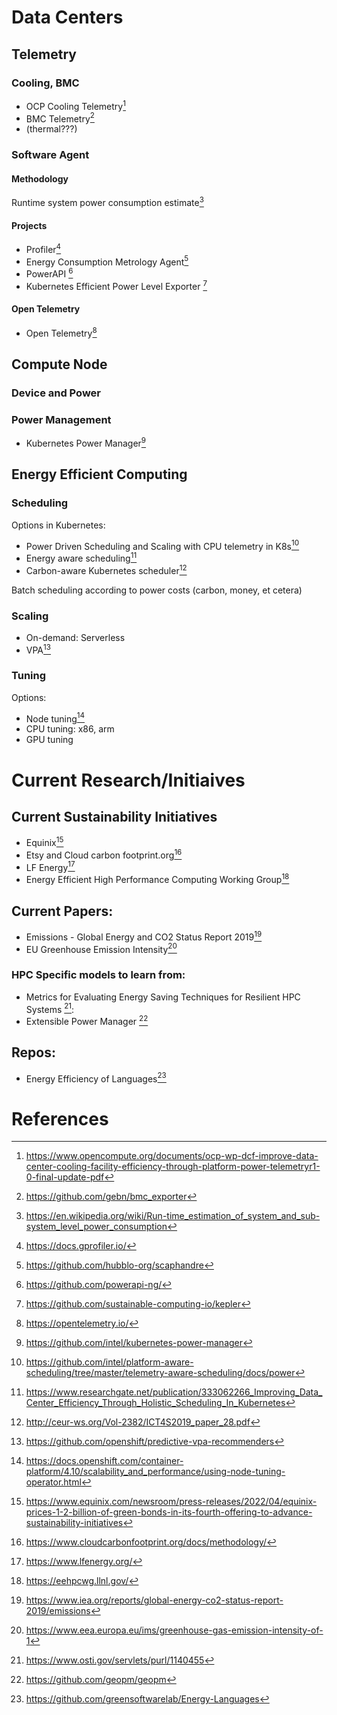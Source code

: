 # Data Centers

## Telemetry

<!--- TODO: add a diagram to illustrate data center composition --->

### Cooling, BMC
* OCP Cooling Telemetry[^ocp-cooling]
* BMC Telemetry[^bmc-exporter]
* (thermal???)
### Software Agent

<!--- TODO: add a diagram to explain the relationship between workload and power sources  --->

#### Methodology
Runtime system power consumption estimate[^wiki-power-estimate]
#### Projects
* Profiler[^gprofiler]
* Energy Consumption Metrology Agent[^scaphandre]
* PowerAPI [^powerapi]
* Kubernetes Efficient Power Level Exporter [^kepler]

#### Open Telemetry
* Open Telemetry[^opentelemetry]

## Compute Node

### Device and Power
<!--- TODO: add a diagram to illustrate computing devices and power draw --->

### Power Management
* Kubernetes Power Manager[^k8s-power-manager]

## Energy Efficient Computing

### Scheduling 
Options in Kubernetes:
* Power Driven Scheduling and Scaling with CPU telemetry in K8s[^platform-aware-scheduling] 
* Energy aware scheduling[^ieee-k8s-scheduler]
* Carbon-aware Kubernetes scheduler[^low-carbon-scheduler]

Batch scheduling according to power costs (carbon, money, et cetera)

### Scaling
* On-demand: Serverless
* VPA[^ocp-vpa]

### Tuning
Options: 
* Node tuning[^ocp-nto]
* CPU tuning: x86, arm
* GPU tuning

# Current Research/Initiaives

## Current Sustainability Initiatives
* Equinix[^equinix]
* Etsy and Cloud carbon footprint.org[^ccf]
* LF Energy[^lfenergy]  
* Energy Efficient High Performance Computing Working Group[^llnl]

## Current Papers:

* Emissions - Global Energy and CO2 Status Report 2019[^iea-emission] 
* EU Greenhouse Emission Intensity[^europa-ghg]

### HPC Specific models to learn from:

* Metrics for Evaluating Energy Saving Techniques for Resilient HPC Systems [^osti]: 
* Extensible Power Manager [^geopm]

## Repos:

* Energy Efficiency of Languages[^energy-lanaguage]

# References
[^ocp-cooling]:https://www.opencompute.org/documents/ocp-wp-dcf-improve-data-center-cooling-facility-efficiency-through-platform-power-telemetryr1-0-final-update-pdf
[^bmc-exporter]: https://github.com/gebn/bmc_exporter
[^opentelemetry]: https://opentelemetry.io/
[^wiki-power-estimate]: https://en.wikipedia.org/wiki/Run-time_estimation_of_system_and_sub-system_level_power_consumption
[^gprofiler]: https://docs.gprofiler.io/
[^scaphandre]: https://github.com/hubblo-org/scaphandre
[^powerapi]: https://github.com/powerapi-ng/
[^kepler]: https://github.com/sustainable-computing-io/kepler
[^platform-aware-scheduling]: https://github.com/intel/platform-aware-scheduling/tree/master/telemetry-aware-scheduling/docs/power
[^energy-lanaguage]:https://github.com/greensoftwarelab/Energy-Languages
[^osti]:https://www.osti.gov/servlets/purl/1140455
[^europa-ghg]:https://www.eea.europa.eu/ims/greenhouse-gas-emission-intensity-of-1
[^iea-emission]:https://www.iea.org/reports/global-energy-co2-status-report-2019/emissions
[^llnl]:https://eehpcwg.llnl.gov/
[^lfenergy]:https://www.lfenergy.org/
[^ccf]:https://www.cloudcarbonfootprint.org/docs/methodology/
[^equinix]:https://www.equinix.com/newsroom/press-releases/2022/04/equinix-prices-1-2-billion-of-green-bonds-in-its-fourth-offering-to-advance-sustainability-initiatives
[^k8s-power-manager]:https://github.com/intel/kubernetes-power-manager
[^ocp-nto]: https://docs.openshift.com/container-platform/4.10/scalability_and_performance/using-node-tuning-operator.html
[^ocp-vpa]: https://github.com/openshift/predictive-vpa-recommenders
[^ieee-k8s-scheduler]:https://www.researchgate.net/publication/333062266_Improving_Data_Center_Efficiency_Through_Holistic_Scheduling_In_Kubernetes
[^low-carbon-scheduler]:http://ceur-ws.org/Vol-2382/ICT4S2019_paper_28.pdf
[^geopm]:https://github.com/geopm/geopm
